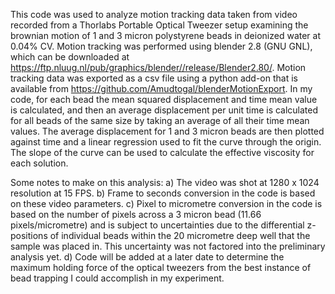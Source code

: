This code was used to analyze motion tracking data taken from video recorded from a Thorlabs Portable Optical Tweezer setup examining the brownian motion of 1 and 3 micron polystyrene beads in deionized water at 0.04% CV. Motion tracking was performed using blender 2.8 (GNU GNL), which can be downloaded at https://ftp.nluug.nl/pub/graphics/blender//release/Blender2.80/.
Motion tracking data was exported as a csv file using a python add-on that is available from https://github.com/Amudtogal/blenderMotionExport. In my code, for each bead the mean squared displacement and time mean value is calculated, and then an average displacement per unit time is calculated for all beads of the same size by taking an average of all their time mean values. The average displacement for 1 and 3 micron beads are then plotted against time and a linear regression used to fit the curve through the origin. The slope of the curve can be used to calculate the effective viscosity for each solution.

Some notes to make on this analysis:
a) The video was shot at 1280 x 1024 resolution at 15 FPS. 
b) Frame to seconds conversion in the code is based on these video parameters.
c) Pixel to micrometre conversion in the code is based on the number of pixels across a 3 micron bead (11.66 pixels/micrometre) and is subject to uncertainties due to the differential z-positions of individual beads within the 20 micrometre deep well that the sample was placed in. This uncertainty was not factored into the preliminary analysis yet.
d) Code will be added at a later date to determine the maximum holding force of the optical tweezers from the best instance of bead trapping I could accomplish in my experiment. 
